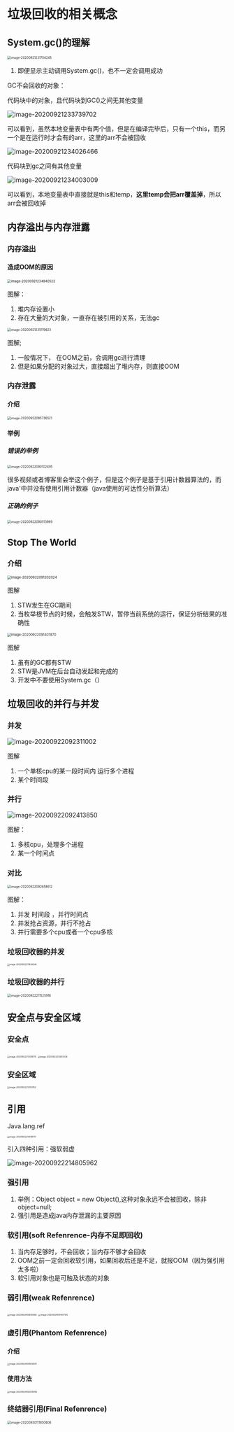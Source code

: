 # 垃圾回收的相关概念

## System.gc()的理解

<img src="https://zhaozihui-typro.oss-cn-beijing.aliyuncs.com/typora/20200922085749.png" alt="image-20200921231704245" style="zoom:50%;" />

1. 即便显示主动调用System.gc()，也不一定会调用成功

GC不会回收的对象：

代码块中的对象，且代码块到GC()之间无其他变量

![image-20200921233739702](https://zhaozihui-typro.oss-cn-beijing.aliyuncs.com/typora/20200922085750.png)

可以看到，虽然本地变量表中有两个值，但是在编译完毕后，只有一个this，而另一个是在运行时才会有的arr，这里的arr不会被回收

![image-20200921234026466](https://zhaozihui-typro.oss-cn-beijing.aliyuncs.com/typora/20200922085751.png)

代码块到gc之间有其他变量

![image-20200921234003009](https://zhaozihui-typro.oss-cn-beijing.aliyuncs.com/typora/20200922085752.png)

​	可以看到，本地变量表中直接就是this和temp，**这里temp会把arr覆盖掉**，所以arr会被回收掉

## 内存溢出与内存泄露

### 内存溢出

#### 造成OOM的原因

<img src="https://zhaozihui-typro.oss-cn-beijing.aliyuncs.com/typora/20200922085753.png" alt="image-20200921234840522" style="zoom:53%;" />

图解：

1. 堆内存设置小
2. 存在大量的大对象，一直存在被引用的关系，无法gc

<img src="https://zhaozihui-typro.oss-cn-beijing.aliyuncs.com/typora/20200922085754.png" alt="image-20200921235119623" style="zoom:50%;" />

图解;

1. 一般情况下， 在OOM之前，会调用gc进行清理 
2. 但是如果分配的对象过大，直接超出了堆内存，则直接OOM

### 内存泄露

#### 介绍

<img src="https://zhaozihui-typro.oss-cn-beijing.aliyuncs.com/typora/20200922085755.png" alt="image-20200922085736521" style="zoom:50%;" />

#### 举例

##### 错误的举例

<img src="https://zhaozihui-typro.oss-cn-beijing.aliyuncs.com/typora/20200930152110.png" alt="image-20200922090102495" style="zoom:50%;" />

很多视频或者博客里会举这个例子，但是这个例子是基于引用计数器算法的，而java'中并没有使用引用计数器（java使用的可达性分析算法）

##### 正确的例子

<img src="https://zhaozihui-typro.oss-cn-beijing.aliyuncs.com/typora/20200930152111.png" alt="image-20200922090513969" style="zoom:50%;" />



## Stop The World

### 介绍

<img src="https://zhaozihui-typro.oss-cn-beijing.aliyuncs.com/typora/20200930152112.png" alt="image-20200922091202024" style="zoom:55%;" />

图解

1. STW发生在GC期间
2. 当枚举根节点的时候，会触发STW，暂停当前系统的运行，保证分析结果的准确性

<img src="https://zhaozihui-typro.oss-cn-beijing.aliyuncs.com/typora/20200930152113.png" alt="image-20200922091401870" style="zoom:55%;" />

图解

1. 虽有的GC都有STW
2. STW是JVM在后台自动发起和完成的
3. 开发中不要使用System.gc（）

## 垃圾回收的并行与并发



### 并发

![image-20200922092311002](https://zhaozihui-typro.oss-cn-beijing.aliyuncs.com/typora/20200930152114.png)

图解

1. 一个单核cpu的某一段时间内 运行多个进程
2. 某个时间段

### 并行

![image-20200922092413850](https://zhaozihui-typro.oss-cn-beijing.aliyuncs.com/typora/20200930152115.png)

图解：

1. 多核cpu，处理多个进程
2. 某一个时间点

### 对比

<img src="https://zhaozihui-typro.oss-cn-beijing.aliyuncs.com/typora/20200930152116.png" alt="image-20200922092658612" style="zoom:50%;" />

图解：

1. 并发 时间段 ，并行时间点
2. 并发抢占资源，并行不抢占
3. 并行需要多个cpu或者一个cpu多核

### 垃圾回收器的并发

<img src="https://zhaozihui-typro.oss-cn-beijing.aliyuncs.com/typora/20200930152117.png" alt="image-20200922211436546" style="zoom: 33%;" />

### 垃圾回收器的并行

<img src="https://zhaozihui-typro.oss-cn-beijing.aliyuncs.com/typora/20200930152118.png" alt="image-20200922211525916" style="zoom:50%;" />



## 安全点与安全区域

### 安全点

<img src="https://zhaozihui-typro.oss-cn-beijing.aliyuncs.com/typora/20200930152119.png" alt="image-20200922213318179" style="zoom:33%;" />

<img src="https://zhaozihui-typro.oss-cn-beijing.aliyuncs.com/typora/20200930152120.png" alt="image-20200922212603334" style="zoom:33%;" />



### 安全区域

<img src="https://zhaozihui-typro.oss-cn-beijing.aliyuncs.com/typora/20200930152121.png" alt="image-20200922213103152" style="zoom:33%;" />





## 引用

Java.lang.ref

<img src="https://zhaozihui-typro.oss-cn-beijing.aliyuncs.com/typora/20200930152122.png" alt="image-20200922214018717" style="zoom:33%;" />

引入四种引用：强软弱虚

![image-20200922214805962](https://zhaozihui-typro.oss-cn-beijing.aliyuncs.com/typora/20200930152123.png)

### 强引用

1. 举例：Object object = new Object(),这种对象永远不会被回收，除非object=null;
2. 强引用是造成java内存泄漏的主要原因

### 软引用(soft Refenrence-内存不足即回收)

1. 当内存足够时，不会回收；当内存不够才会回收
2. OOM之前一定会回收软引用，如果回收后还是不足，就报OOM（因为强引用太多啦）
3. 软引用对象也是可触及状态的对象



### 弱引用(weak Refenrence)

<img src="https://zhaozihui-typro.oss-cn-beijing.aliyuncs.com/typora/20200930152124.png" alt="image-20200924091610996" style="zoom:33%;" />

<img src="https://zhaozihui-typro.oss-cn-beijing.aliyuncs.com/typora/20200930152125.png" alt="image-20200924091407195" style="zoom:33%;" />



### 虚引用(Phantom Refenrence)

#### 介绍

<img src="https://zhaozihui-typro.oss-cn-beijing.aliyuncs.com/typora/20200930152126.png" alt="image-20200924091830601" style="zoom:33%;" />

#### 使用方法

<img src="https://zhaozihui-typro.oss-cn-beijing.aliyuncs.com/typora/20200930152127.png" alt="image-20200924092010956" style="zoom:33%;" />



### 终结器引用(Final Refenrence)

<img src="https://zhaozihui-typro.oss-cn-beijing.aliyuncs.com/typora/20200930152128.png" alt="image-20200930111850606" style="zoom:50%;" />












































